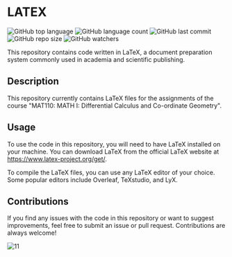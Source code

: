 # LATEX
![GitHub top language](https://img.shields.io/github/languages/top/shihabmuhtasim/LATEX?color=a8e4a0) 
![GitHub language count](https://img.shields.io/github/languages/count/shihabmuhtasim/LATEX?color=a8e4a0) 
![GitHub last commit](https://img.shields.io/github/last-commit/shihabmuhtasim/LATEX?color=a8e4a0) 
![GitHub repo size](https://img.shields.io/github/repo-size/shihabmuhtasim/LATEX?color=a8e4a0)
![GitHub watchers](https://img.shields.io/github/watchers/shihabmuhtasim/LATEX?style=social)


This repository contains code written in LaTeX, a document preparation system commonly used in academia and scientific publishing. 

## Description

This repository currently contains LaTeX files for the assignments of the course "MAT110: MATH I: Differential Calculus and Co-ordinate Geometry". 

## Usage

To use the code in this repository, you will need to have LaTeX installed on your machine. You can download LaTeX from the official LaTeX website at https://www.latex-project.org/get/. 

To compile the LaTeX files, you can use any LaTeX editor of your choice. Some popular editors include Overleaf, TeXstudio, and LyX. 

## Contributions

If you find any issues with the code in this repository or want to suggest improvements, feel free to submit an issue or pull request. Contributions are always welcome! 


![11](https://user-images.githubusercontent.com/92597456/233435695-da4dc425-19bb-4835-b292-fcac0eaadd1e.png)
